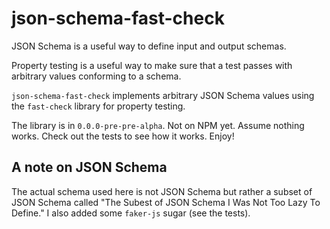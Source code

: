 # json-schema-fast-check

JSON Schema is a useful way to define input and output schemas.

Property testing is a useful way to make sure that a test passes with arbitrary values conforming to a schema.

`json-schema-fast-check` implements arbitrary JSON Schema values using the `fast-check` library for property testing.

The library is in `0.0.0-pre-pre-alpha`. Not on NPM yet. Assume nothing works. Check out the tests to see how it works. Enjoy!

## A note on JSON Schema

The actual schema used here is not JSON Schema but rather a subset of JSON Schema called "The Subest of JSON Schema I Was Not Too Lazy To Define." I also added some `faker-js` sugar (see the tests).